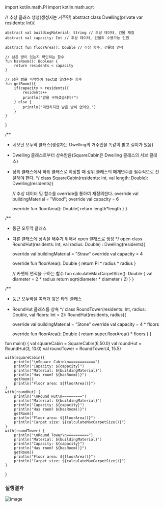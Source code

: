 import kotlin.math.PI
import kotlin.math.sqrt

// 추상 클래스 생성(생성자는 거주민)
abstract class Dwelling(private var residents: Int){

    abstract val buildingMaterial: String // 추상 데이터, 건물 재질
    abstract val capacity: Int // 추상 데이터, 건물의 수용가능 인원

    abstract fun floorArea(): Double // 추상 함수, 건물의 면적

    // 남은 방이 있는지 확인하는 함수
    fun hasRoom(): Boolean {
        return residents < capacity
    }
    
    // 남은 방을 파악하여 Text로 알려주는 함수
    fun getRoom(){
        if(capacity > residents){
            residents++
            println("방을 구하셨습니다!")
        } else {
            println("미안하지만 남은 방이 없어요.")
        }
    }
}

/**
 * 네모난 오두막 클래스(생성자는 Dwelling의 거주민을 똑같이 받고 길이가 있음)
 * Dwelling 클래스로부터 상속받음(SquareCabin은 Dwelling 클래스의 서브 클래스)
 * 상위 클래스에서 하위 클래스로 확장할 때 상위 클래스의 매개변수를 필수적으로 전달해야 한다.
 */
class SquareCabin(residents: Int,
                  val length: Double): Dwelling(residents){

    // 추상 데이터 및 함수를 override를 통하여 재정의한다.
    override val buildingMaterial = "Wood";
    override val capacity = 6

    override fun floorArea(): Double{
        return length*length
    }
}

/**
 * 둥근 오두막 클래스
 * 다른 클래스에 상속을 해주기 위해서 open 클래스로 생성
 */
open class RoundHut(residents: Int,
                    val radius: Double) : Dwelling(residents){

    override val buildingMaterial = "Straw"
    override val capacity = 4

    override fun floorArea(): Double {
        return PI * radius * radius
    }
    
    // 카펫의 면적을 구하는 함수
    fun calculateMaxCarpetSize(): Double {
        val diameter = 2 * radius
        return sqrt(diameter * diameter / 2)
    }
}

/**
 * 둥근 오두막을 여러개 쌓은 타워 클래스
 * RoundHut 클래스를 상속
 */
class RoundTower(residents: Int,
                 radius: Double,
                 val floors: Int = 2): RoundHut(residents, radius){

    override val buildingMaterial = "Stone"
    override val capacity = 4 * floors

    override fun floorArea(): Double {
        return super.floorArea() * floors
    }
}


fun main() {
    val squareCabin = SquareCabin(6,50.0)
    val roundHut = RoundHut(3, 10.0)
    val roundTower = RoundTower(4, 15.5)

    with(squareCabin){
        println("\nSquare Cabin\n============")
        println("Capacity: ${capacity}")
        println("Material: ${buildingMaterial}")
        println("Has room? ${hasRoom()}")
        getRoom()
        println("Floor area: ${floorArea()}")
    }
    with(roundHut) {
        println("\nRound Hut\n=========")
        println("Material: ${buildingMaterial}")
        println("Capacity: ${capacity}")
        println("Has room? ${hasRoom()}")
        getRoom()
        println("Floor area: ${floorArea()}")
        println("Carpet size: ${calculateMaxCarpetSize()}")
    }
    with(roundTower) {
        println("\nRound Tower\n==========")
        println("Material: ${buildingMaterial}")
        println("Capacity: ${capacity}")
        println("Has room? ${hasRoom()}")
        getRoom()
        println("Floor area: ${floorArea()}")
        println("Carpet size: ${calculateMaxCarpetSize()}")
    }

}


### 실행결과

![image](https://user-images.githubusercontent.com/52282493/129825882-b8bfe0ce-1ee5-446e-adf5-e24497b45088.png)
